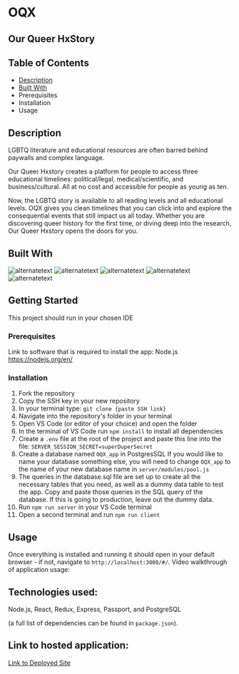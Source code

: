 
# OQX
## Our Queer HxStory

## Table of Contents
- [Description](https://github.com/Proutyeahs/OQX/blob/main/README.md#description)
- [Built With](https://github.com/Proutyeahs/OQX/blob/main/README.md#built-with)
- Prerequisites
- Installation
- Usage

## Description

LGBTQ literature and educational resources are often barred behind paywalls and complex language.

Our Queer Hxstory creates a platform for people to access three educational timelines: political/legal, medical/scientific, and business/cultural. All at no cost and accessible for people as young as ten.

Now, the LGBTQ story is available to all reading levels and all educational levels. OQX gives you clean timelines that you can click into and explore the consequential events that still impact us all today. Whether you are discovering queer history for the first time, or diving deep into the research, Our Queer Hxstory opens the doors for you.

## Built With

<img src="url" alt="alternatetext"> 
<img src="url" alt="alternatetext"> 
<img src="url" alt="alternatetext"> 
<img src="url" alt="alternatetext"> 
<img src="url" alt="alternatetext"> 


## Getting Started

This project should run in your chosen IDE

### Prerequisites

Link to software that is required to install the app:
Node.js https://nodejs.org/en/

### Installation

1. Fork the repository
2. Copy the SSH key in your new repository
3. In your terminal type: `git clone {paste SSH link}`
4. Navigate into the repository's folder in your terminal
5. Open VS Code (or editor of your choice) and open the folder
6. In the terminal of VS Code run `npm install` to install all dependencies
7. Create a `.env` file at the root of the project and paste this line into the file:
`SERVER_SESSION_SECRET=superDuperSecret`
8. Create a database named `OQX_app` in PostgresSQL If you would like to name your database something else, you will need to change `OQX_app` to the name of your new database name in `server/modules/pool.js`
9. The queries in the database.sql file are set up to create all the necessary tables that you need, as well as a dummy data table to test the app. Copy and paste those queries in the SQL query of the database. If this is going to production, leave out the dummy data.
10. Run `npm run server` in your VS Code terminal
11. Open a second terminal and run `npm run client`

## Usage

Once everything is installed and running it should open in your default browser - if not, navigate to `http://localhost:3000/#/`.
Video walkthrough of application usage:

## Technologies used:

Node.js, React, Redux, Express, Passport, and PostgreSQL 

(a full list of dependencies can be found in `package.json`).

## Link to hosted application:

[Link to Deployed Site](https://calm-savannah-19126.herokuapp.com/#/medicalScientific)
